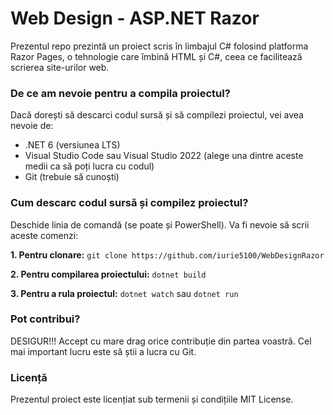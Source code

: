 # Web Design - ASP.NET Razor

Prezentul repo prezintă un proiect scris în limbajul C# folosind platforma Razor Pages, o tehnologie care îmbină HTML și C#, ceea ce facilitează scrierea site-urilor web.

### De ce am nevoie pentru a compila proiectul?
Dacă dorești să descarci codul sursă și să compilezi proiectul, vei avea nevoie de:
* .NET 6 (versiunea LTS)
* Visual Studio Code sau Visual Studio 2022 (alege una dintre aceste medii ca să poți lucra cu codul)
* Git (trebuie să cunoști)

### Cum descarc codul sursă și compilez proiectul?
Deschide linia de comandă (se poate și PowerShell). Va fi nevoie să scrii aceste comenzi:

**1. Pentru clonare:**
``git clone https://github.com/iurie5100/WebDesignRazor``

**2. Pentru compilarea proiectului:**
``dotnet build``

**3. Pentru a rula proiectul:**
``dotnet watch`` sau ``dotnet run``

### Pot contribui?
DESIGUR!!! Accept cu mare drag orice contribuție din partea voastră. Cel mai important lucru este să știi a lucra cu Git.

### Licență
Prezentul proiect este licențiat sub termenii și condițiile MIT License.